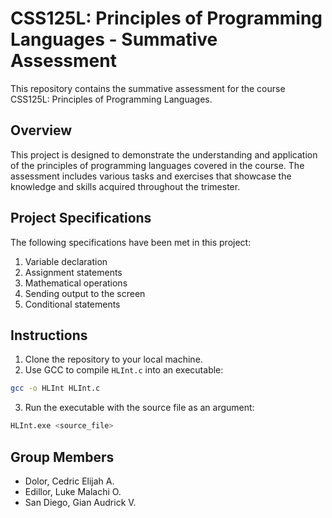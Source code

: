 # CSS125L: Principles of Programming Languages - Summative Assessment

This repository contains the summative assessment for the course CSS125L: Principles of Programming Languages.

## Overview

This project is designed to demonstrate the understanding and application of the principles of programming languages covered in the course. The assessment includes various tasks and exercises that showcase the knowledge and skills acquired throughout the trimester.

## Project Specifications

The following specifications have been met in this project:
1. Variable declaration
2. Assignment statements
3. Mathematical operations
4. Sending output to the screen
5. Conditional statements

## Instructions

1. Clone the repository to your local machine.
2. Use GCC to compile `HLInt.c` into an executable:
  ```sh
  gcc -o HLInt HLInt.c
  ```
3. Run the executable with the source file as an argument:
  ```sh
  HLInt.exe <source_file>
  ```
## Group Members
* Dolor, Cedric Elijah A.
* Edillor, Luke Malachi O.
* San Diego, Gian Audrick V.
